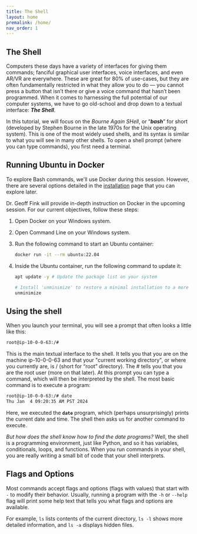 ```yaml
---
title: The Shell
layout: home
premalink: /home/
nav_order: 1
---
```


## The Shell

Computers these days have a variety of interfaces for giving them commands; fanciful graphical user interfaces, voice interfaces, and even AR/VR are everywhere. These are great for 80% of use-cases, but they are often fundamentally restricted in what they allow you to do — you cannot press a button that isn’t there or give a voice command that hasn’t been programmed. When it comes to harnessing the full potential of our computer systems, we have to go old-school and drop down to a textual interface: **_The Shell_**.

<!-- Nearly all platforms you can get your hands on have a shell in one form or another, and many of them have several shells for you to choose from. While they may vary in the details, at their core they are all roughly the same: they allow you to run programs, give them input, and inspect their output in a semi-structured way. -->

In this tutorial, we will focus on the _Bourne Again SHell_, or “**_bash_**” for short (developed by Stephen Bourne in the late 1970s for the Unix operating system). This is one of the most widely used shells, and its syntax is similar to what you will see in many other shells. To open a shell prompt (where you can type commands), you first need a terminal.

<!-- Your device probably shipped with one installed, or you can install one fairly easily. -->

## Running Ubuntu in Docker

To explore Bash commands, we'll use Docker during this session. However, there are several options detailed in the [installation](./Installation) page that you can explore later.

Dr. Geoff Fink will provide in-depth instruction on Docker in the upcoming session.
For our current objectives, follow these steps:

1. Open Docker on your Windows system.
2. Open Command Line on your Windows system.
3. Run the following command to start an Ubuntu container:

   ```bash
   docker run -it --rm ubuntu:22.04
   ```

4. Inside the Ubuntu container, run the following command to update it:

   ```bash
   apt update -y # Update the package list on your system

   # Install 'unminimize' to restore a minimal installation to a more complete state
   unminimize
   ```

## Using the shell

When you launch your terminal, you will see a prompt that often looks a little like this:

```bash
root@ip-10-0-0-63:/#
```

This is the main textual interface to the shell. It tells you that you are on the machine ip-10-0-0-63 and that your "current working directory", or where you currently are, is \/ (short for “root” directory). The \# tells you that you are the root user (more on that later). At this prompt you can type a command, which will then be interpreted by the shell. The most basic command is to execute a program:

```bash
root@ip-10-0-0-63:/# date
Thu Jan  4 09:20:35 AM PST 2024
```

Here, we executed the **`date`** program, which (perhaps unsurprisingly) prints the current date and time. The shell then asks us for another command to execute.

_But how does the shell know how to find the date programs?_
Well, the shell is a programming environment, just like Python, and so it has variables, conditionals, loops, and functions. When you run commands in your shell, you are really writing a small bit of code that your shell interprets.

<!-- If the shell is asked to execute a command that doesn’t match one of its programming keywords, it consults an environment variable called `$PATH` that lists which directories the shell should search for programs when it is given a command. -->

## Flags and Options

Most commands accept flags and options (flags with values) that start with `-` to modify their behavior. Usually, running a program with the `-h` or `--help` flag will print some help text that tells you what flags and options are available.

For example, `ls` lists contents of the current directory, `ls -l` shows more detailed information, and `ls -a` displays hidden files.
